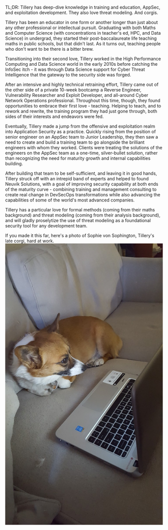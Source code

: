 TL;DR: Tillery has deep-dive knowledge in training and education, AppSec, and exploitation development. They also love threat modeling. And corgis.

Tillery has been an educator in one form or another longer than just about any other professional or intellectual pursuit. Graduating with both Maths and Computer Science (with concentrations in teacher's ed, HPC, and Data Science) in undergrad, they started their post-baccalaureate life teaching maths in public schools, but that didn't last. As it turns out, teaching people who don't want to be there is a bitter brew.

Transitioning into their second love, Tillery worked in the High Performance Computing and Data Science world in the early 2010s before catching the InfoSec itch - it was through Data Science support for Cyber Threat Intelligence that the gateway to the security side was forged.

After an intensive and highly technical retraining effort, Tillery came out of the other side of a private 10-week bootcamp a Reverse Engineer, Vulnerability Researcher and Exploit Developer, and all-around Cyber Network Operations professional. Throughout this time, though, they found opportunities to embrace their first love - teaching. Helping to teach, and to rework and rewrite, the training program they had just gone through, both sides of their interests and endeavors were fed.

Eventually, Tillery made a jump from the offensive and exploitation realm into Application Security as a practice. Quickly rising from the position of senior engineer on an AppSec team to Junior Leadership, they then saw a need to create and build a training team to go alongside the brilliant engineers with whom they worked. Clients were treating the solutions of the engineers on the AppSec team as a one-time, silver-bullet solution, rather than recognizing the need for maturity growth and internal capabilities building.

After building that team to be self-sufficient, and leaving it in good hands, Tillery struck off with an intrepid band of experts and helped to found Neuvik Solutions, with a goal of improving security capability at both ends of the maturity curve - combining training and management consulting to create real change in DevSecOps transformations while also advancing the capabilities of some of the world's most advanced companies.

Tillery has a particular love for formal methods (coming from their maths background) and threat modeling (coming from their analysis background), and will gladly proselytize the use of threat modeling as a foundational security tool for any development team.

If you made it this far, here's a photo of Sophie von Sophington, Tillery's late corgi, hard at work.
![A corgi lying on a couch. In front of her is an open laptop.](/img/sophie.jpeg)